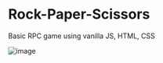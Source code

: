 # Rock-Paper-Scissors
Basic RPC game using vanilla JS, HTML, CSS

![image](https://github.com/aolwyn/Rock-Paper-Scissors/assets/94658867/99d7ec3e-4d49-4ba0-88a8-9fe273aba771)
